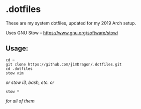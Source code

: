 # .dotfiles
These are my system dotfiles, updated for my 2019 Arch setup. 

Uses GNU Stow – https://www.gnu.org/software/stow/

## Usage:
```
cd ~
git clone https://github.com/jimDragon/.dotfiles.git
cd .dotfiles
stow vim
```
*or stow i3, bash, etc. or*

```
stow *
```
*for all of them*
